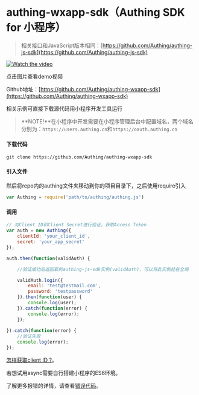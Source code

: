 # authing-wxapp-sdk（Authing SDK for 小程序）

> 相关接口和JavaScript版本相同：[https://github.com/Authing/authing-js-sdk](https://github.com/Authing/authing-js-sdk)

[![Watch the video](https://usercontents.authing.cn/20180528-184211@2x.png)](https://usercontents.authing.cn/wxapp-sdk-demo.mp4)

点击图片查看demo视频

Github地址：[https://github.com/Authing/authing-wxapp-sdk](https://github.com/Authing/authing-wxapp-sdk)

相关示例可直接下载源代码用小程序开发工具运行

> **NOTE!**在小程序中开发需要在小程序管理后台中配置域名，两个域名分别为：``https://users.authing.cn``和``https://oauth.authing.cn``

#### 下载代码

``` shell
git clone https://github.com/Authing/authing-wxapp-sdk
```

#### 引入文件

然后将repo内的authing文件夹移动到你的项目目录下，之后使用require引入

```javascript
var Authing = require('path/to/authing/authing.js')
```

#### 调用

``` javascript
// 对Client ID和Client Secret进行验证，获取Access Token
var auth = new Authing({
	clientId: 'your_client_id',
	secret: 'your_app_secret'
});

auth.then(function(validAuth) {

	//验证成功后返回新的authing-js-sdk实例(validAuth)，可以将此实例挂在全局

	validAuth.login({
		email: 'test@testmail.com',
		password: 'testpassword'
	}).then(function(user) {
		console.log(user);	
	}).catch(function(error) {
		console.log(error);	
	});
	
}).catch(function(error) {
	//验证失败
	console.log(error);
});

```

[怎样获取client ID ?](https://docs.authing.cn/#/quick_start/howto)。

若想试用async需要自行搭建小程序的ES6环境。

了解更多报错的详情，请查看[错误代码](https://docs.authing.cn/#/quick_start/error_code)。
